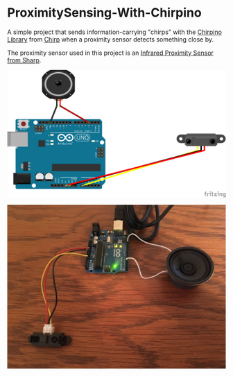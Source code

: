 # ProximitySensing-With-Chirpino

A simple project that sends information-carrying "chirps" with the [Chirpino Library](https://github.com/chirp/chirpino) from [Chirp](http://chirp.io/) when a proximity sensor detects something close by. 

The proximity sensor used in this project is an [Infrared Proximity Sensor from Sharp](https://www.sparkfun.com/products/242). 

![Alt Text](https://github.com/narner/ProximitySensing-With-Chirpino/raw/master/ProximityChirp-Schematic.png)

![Alt Text](https://github.com/narner/ProximitySensing-With-Chirpino/raw/master/ChirpCircuit.jpg)